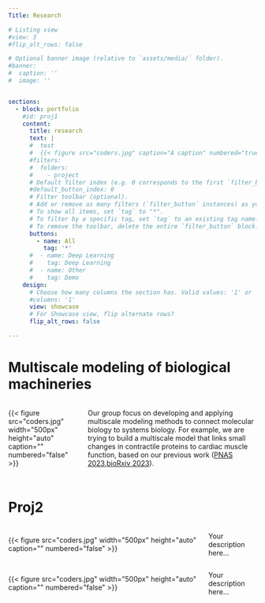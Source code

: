 ```yaml
---
Title: Research

# Listing view
#view: 3
#flip_alt_rows: false

# Optional banner image (relative to `assets/media/` folder).
#banner:
#  caption: ''
#  image: ''


sections:
  - block: portfolio
    #id: proj1
    content:
      title: research
      text: |
      #  test
      #  {{< figure src="coders.jpg" caption="A caption" numbered="true" >}}
      #filters:
      #  folders:
      #    - project
      # Default filter index (e.g. 0 corresponds to the first `filter_button` instance below).
      #default_button_index: 0
      # Filter toolbar (optional).
      # Add or remove as many filters (`filter_button` instances) as you like.
      # To show all items, set `tag` to "*".
      # To filter by a specific tag, set `tag` to an existing tag name.
      # To remove the toolbar, delete the entire `filter_button` block.
      buttons:
        - name: All
          tag: '*'
      #  - name: Deep Learning
      #    tag: Deep Learning
      #  - name: Other
      #    tag: Demo
    design:
      # Choose how many columns the section has. Valid values: '1' or '2'.
      #columns: '1'
      view: showcase
      # For Showcase view, flip alternate rows?
      flip_alt_rows: false

---
```


# Multiscale modeling of biological machineries
<div style="display: flex; align-items: center;">
    <div>
        {{< figure src="coders.jpg" width="500px" height="auto" caption="" numbered="false" >}}
    </div>
    <div style="margin-left: 40px;">
        <p> Our group focus on developing and applying multiscale modeling methods to connect molecular biology to systems biology. For example, we are trying to build a multiscale model that links small changes in contractile proteins to cardiac muscle function, based on our previous work (<a href="https://www.pnas.org/doi/abs/10.1073/pnas.2215836120">PNAS 2023</a>,<a href="https://www.biorxiv.org/content/10.1101/2023.11.10.566646.abstract">bioRxiv 2023</a>).
        </p>
    </div>
</div>

<div style="margin-bottom: 50px;"></div>

# Proj2
<div style="display: flex; align-items: center;">
    <div>
        {{< figure src="coders.jpg" width="500px" height="auto" caption="" numbered="false" >}}
    </div>
    <div style="margin-left: 20px;">
        <p>Your description here...</p>
    </div>
</div>


<div style="display: flex; align-items: center;">
    <div>
        {{< figure src="coders.jpg" width="500px" height="auto" caption="" numbered="false" >}}
    </div>
    <div style="margin-left: 20px;">
        <p>Your description here...</p>
    </div>
</div>
